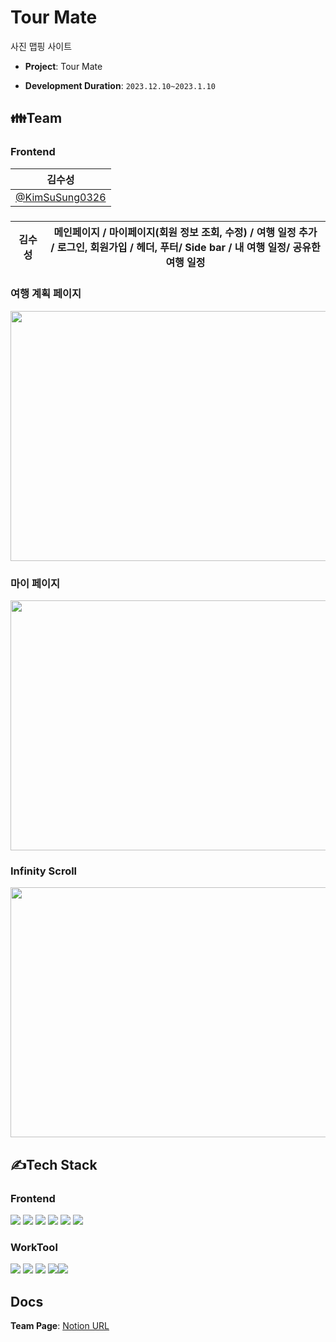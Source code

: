 # Tour Mate
사진 맵핑 사이트
- **Project**: Tour Mate

- **Development Duration**: `2023.12.10~2023.1.10`

## 👪Team
### Frontend
| 김수성                                             |         
|---------------------------------------------------|
| [@KimSuSung0326](https://github.com/KimSuSung0326)|
### 

| 김수성 | 메인페이지 / 마이페이지(회원 정보 조회, 수정) / 여행 일정 추가 <br>/ 로그인, 회원가입 / 헤더, 푸터/ Side bar /  내 여행 일정/ 공유한 여행 일정  |
|:--------:| :--------: |
### 여행 계획 페이지
<img src = "https://github.com/KimSuSung0326/TourMate/assets/125198053/d3039401-9c19-4b44-8dd0-09ccb54555f9" width= "700px" height = "400px">

### 마이 페이지
<img src = "https://github.com/KimSuSung0326/TourMate/assets/125198053/a32cc202-2e06-4b4c-be7f-ad3a36f2ea80" width= "700px" height = "400px">

### Infinity Scroll
<img src = "https://github.com/KimSuSung0326/TourMate/assets/125198053/9db689fa-5b70-414b-b318-468d35fbfbd1" width= "700px" height = "400px"  >
                                                                                                                                  
## ✍Tech Stack
### Frontend
<img src="https://img.shields.io/badge/Javascript-F7DF1E?style=for-the-badge&logo=javascript&logoColor=white"> <img src="https://img.shields.io/badge/React-61DAFB?style=for-the-badge&logo=React&logoColor=white"> <img src="https://img.shields.io/badge/Html-E34F26?style=for-the-badge&logo=Html5&logoColor=white"> <img src="https://img.shields.io/badge/Javascript-aqua?style=for-the-badge&logo=typescript&logoColor=white"> <img src ="https://img.shields.io/badge/CSS3-1572B6?style=for-the-badge&logo=css3&logoColor=white" > <img src ="https://img.shields.io/badge/jotai-black?style=for-the-badge&logo=jotai&logoColor=white">

### WorkTool
<img src="https://img.shields.io/badge/Git-F05032?style=for-the-badge&logo=git&logoColor=white"> <img src="https://img.shields.io/badge/GitHub-181717?style=for-the-badge&logo=github&logoColor=white"> <img src="https://img.shields.io/badge/Notion-000000?style=for-the-badge&logo=notion&logoColor=white"> <img src="https://img.shields.io/badge/Zoom-2D8CFF?style=for-the-badge&logo=zoom&logoColor=white"><img src="https://img.shields.io/badge/Discord-004C99?style=for-the-badge&logo=Discord&logoColor=white">



## Docs
**Team Page**: [Notion URL](https://www.notion.so/8b4a7f6ee94f484e80258962fa46e41b)
